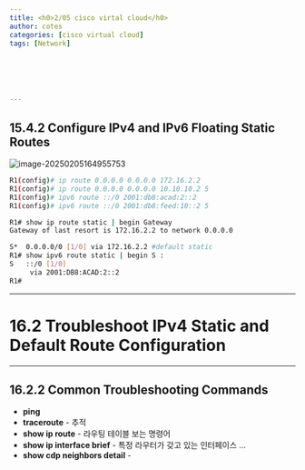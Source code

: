 ```yaml
---
title: <h0>2/05 cisco virtal cloud</h0>
author: cotes   
categories: [cisco virtual cloud]
tags: [Network]






---
```


## 15.4.2 Configure IPv4 and IPv6 Floating Static Routes

![image-20250205164955753](/Users/changhee/2WindowLight.github.io/_posts/images/2025-02-05-cisco/image-20250205164955753.png)

```bash
R1(config)# ip route 0.0.0.0 0.0.0.0 172.16.2.2
R1(config)# ip route 0.0.0.0 0.0.0.0 10.10.10.2 5
R1(config)# ipv6 route ::/0 2001:db8:acad:2::2
R1(config)# ipv6 route ::/0 2001:db8:feed:10::2 5
```



```bash
R1# show ip route static | begin Gateway
Gateway of last resort is 172.16.2.2 to network 0.0.0.0

S*  0.0.0.0/0 [1/0] via 172.16.2.2 #default static
R1# show ipv6 route static | begin S :
S   ::/0 [1/0]
     via 2001:DB8:ACAD:2::2
R1#
```



------

# 16.2 Troubleshoot IPv4 Static and Default Route Configuration

------

## 16.2.2 Common Troubleshooting Commands

- **ping**
- **traceroute** - 추적
- **show ip route** - 라우팅 테이블 보는 명령어
- **show ip interface brief** - 특정 라우터가 갖고 있는 인터페이스 ...
- **show cdp neighbors detail** - 

